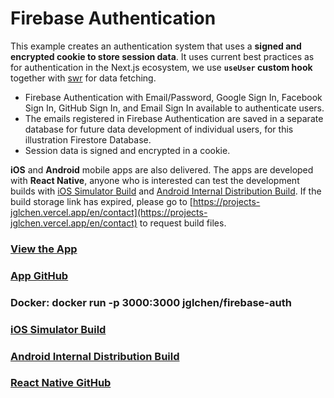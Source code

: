# Firebase Authentication

This example creates an authentication system that uses a **signed and encrypted cookie to store session data**. It uses current best practices as for authentication in the Next.js ecosystem, we use **`useUser` custom hook**  together with [swr](https://swr.vercel.app/) for data fetching.
   
- Firebase Authentication with Email/Password, Google Sign In, Facebook Sign In, GitHub Sign In, and Email Sign In available to authenticate users.
- The emails registered in Firebase Authentication are saved in a separate database for future data development of individual users, for this illustration Firestore Database.
- Session data is signed and encrypted in a cookie.
      
**iOS** and **Android** mobile apps are also delivered. The apps are developed with **React Native**, anyone who is interested can test the development builds with [iOS Simulator Build](https://expo.dev/accounts/jglchen/projects/firebase-auth/builds/da8ba431-1739-4dd2-8735-2a2a65836d18) and [Android Internal Distribution Build](https://expo.dev/accounts/jglchen/projects/firebase-auth/builds/987f6f8c-d8bd-41f0-95d0-43be634e3bf2). If the build storage link has expired, please go to [https://projects-jglchen.vercel.app/en/contact](https://projects-jglchen.vercel.app/en/contact) to request build files.


### [View the App](https://firebase-auth-rust.vercel.app)
### [App GitHub](https://github.com/jglchen/firebase-auth)
### Docker: docker run -p 3000:3000 jglchen/firebase-auth
### [iOS Simulator Build](https://expo.dev/accounts/jglchen/projects/firebase-auth/builds/da8ba431-1739-4dd2-8735-2a2a65836d18)
### [Android Internal Distribution Build](https://expo.dev/accounts/jglchen/projects/firebase-auth/builds/987f6f8c-d8bd-41f0-95d0-43be634e3bf2)
### [React Native GitHub](https://github.com/jglchen/react-native-firebase-auth)
